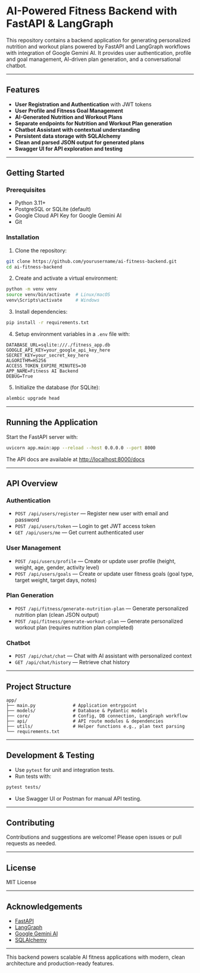 # AI-Powered Fitness Backend with FastAPI \& LangGraph

This repository contains a backend application for generating personalized nutrition and workout plans powered by FastAPI and LangGraph workflows with integration of Google Gemini AI. It provides user authentication, profile and goal management, AI-driven plan generation, and a conversational chatbot.

***

## Features

- **User Registration and Authentication** with JWT tokens
- **User Profile and Fitness Goal Management**
- **AI-Generated Nutrition and Workout Plans**
- **Separate endpoints for Nutrition and Workout Plan generation**
- **Chatbot Assistant with contextual understanding**
- **Persistent data storage with SQLAlchemy**
- **Clean and parsed JSON output for generated plans**
- **Swagger UI for API exploration and testing**

***

## Getting Started

### Prerequisites

- Python 3.11+
- PostgreSQL or SQLite (default)
- Google Cloud API Key for Google Gemini AI
- Git


### Installation

1. Clone the repository:
```bash
git clone https://github.com/yourusername/ai-fitness-backend.git
cd ai-fitness-backend
```

2. Create and activate a virtual environment:
```bash
python -m venv venv
source venv/bin/activate  # Linux/macOS
venv\Scripts\activate     # Windows
```

3. Install dependencies:
```bash
pip install -r requirements.txt
```

4. Setup environment variables in a `.env` file with:
```
DATABASE_URL=sqlite:///./fitness_app.db
GOOGLE_API_KEY=your_google_api_key_here
SECRET_KEY=your_secret_key_here
ALGORITHM=HS256
ACCESS_TOKEN_EXPIRE_MINUTES=30
APP_NAME=Fitness AI Backend
DEBUG=True
```

5. Initialize the database (for SQLite):
```bash
alembic upgrade head
```


***

## Running the Application

Start the FastAPI server with:

```bash
uvicorn app.main:app --reload --host 0.0.0.0 --port 8000
```

The API docs are available at [http://localhost:8000/docs](http://localhost:8000/docs)

***

## API Overview

### Authentication

- `POST /api/users/register` — Register new user with email and password
- `POST /api/users/token` — Login to get JWT access token
- `GET /api/users/me` — Get current authenticated user


### User Management

- `POST /api/users/profile` — Create or update user profile (height, weight, age, gender, activity level)
- `POST /api/users/goals` — Create or update user fitness goals (goal type, target weight, target days, notes)


### Plan Generation

- `POST /api/fitness/generate-nutrition-plan` — Generate personalized nutrition plan (clean JSON output)
- `POST /api/fitness/generate-workout-plan` — Generate personalized workout plan (requires nutrition plan completed)


### Chatbot

- `POST /api/chat/chat` — Chat with AI assistant with personalized context
- `GET /api/chat/history` — Retrieve chat history

***

## Project Structure

```
app/
├── main.py              # Application entrypoint
├── models/              # Database & Pydantic models
├── core/                # Config, DB connection, LangGraph workflow
├── api/                 # API route modules & dependencies
├── utils/               # Helper functions e.g., plan text parsing
└── requirements.txt
```


***

## Development \& Testing

- Use `pytest` for unit and integration tests.
- Run tests with:

```bash
pytest tests/
```

- Use Swagger UI or Postman for manual API testing.

***

## Contributing

Contributions and suggestions are welcome! Please open issues or pull requests as needed.

***

## License

MIT License

***

## Acknowledgements

- [FastAPI](https://fastapi.tiangolo.com/)
- [LangGraph](https://github.com/langgraph/langgraph)
- [Google Gemini AI](https://cloud.google.com/vertex-ai)
- [SQLAlchemy](https://www.sqlalchemy.org/)

***

This backend powers scalable AI fitness applications with modern, clean architecture and production-ready features.

